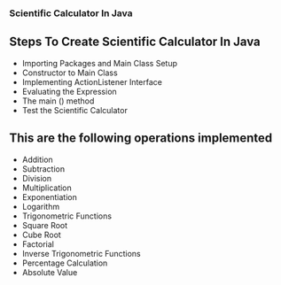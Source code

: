 ### Scientific Calculator In Java

## Steps To Create Scientific Calculator In Java

- Importing Packages and Main Class Setup
- Constructor to Main Class
- Implementing ActionListener Interface
- Evaluating the Expression
- The main () method
- Test the Scientific Calculator

## This are the following operations implemented

- Addition
- Subtraction
- Division
- Multiplication
- Exponentiation
- Logarithm
- Trigonometric Functions
- Square Root
- Cube Root
- Factorial
- Inverse Trigonometric Functions
- Percentage Calculation
- Absolute Value
